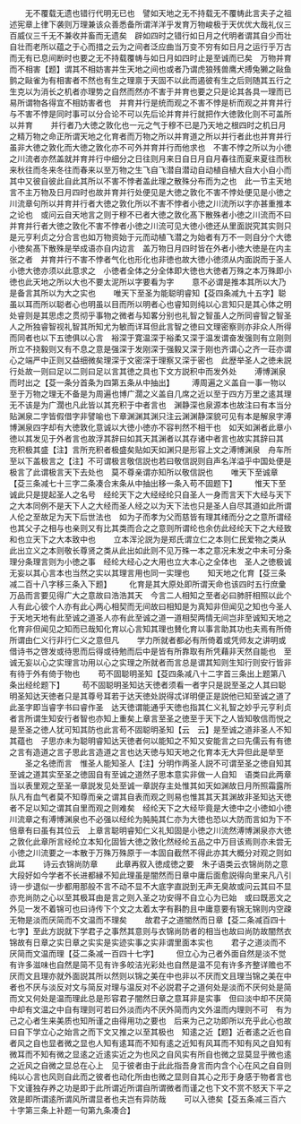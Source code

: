 <!-- { "loadSidebar": true } -->
　　无不覆载无遗也错行代明无已也　譬如天地之无不持载无不覆帱此言夫子之祖述宪章上律下袭则万理兼该众善悉备所谓洋洋乎发育万物峻极于天优优大哉礼仪三百威仪三千无不兼收并畜而无遗矣　辟如四时之错行如日月之代明者谓其自少而壮自壮而老所以蕴之于心而措之云为之间者泛应曲当万变不穷有如日月之运行乎万古而无有已息间断时也要之无不持载覆帱与如日月如四时止是至诚而已矣　万物并育而不相害【题】谓其不相妨害并生天地之间也或者乃谓虎狼残兽鹰犬搏兔獭之敺鱼鹯之敺雀为有相害者不然也有生之理禀于天固不以此而遏彼有生之后则随其五行之生克以为消长之机者亦理势之自然而然亦不害于并育也要之只是论其各具一理而已易所谓物各得宜不相妨害者也　并育并行是统而观之不害不悖是析而观之并育并行与不害不悖是同时事可以分合论不可以先后论并育并行就把作大徳敦化则不可盖所以并育
　　并行者乃大徳之敦化也一元之气于穆不已是乃天地之根四时之机日月之精万物之命正所谓天地之化育者而万物之所以并育道之所以并行者此也并育并行虽非大徳之敦化而大徳之敦化亦不可外并育并行而他求也　不害不悖之所以为小徳之川流者亦然盖就并育并行中细分之日往则月来日自日月自月春往而夏来夏往而秋来秋往而冬来冬往而春来以至万物之生飞自飞潜自潜动自动植自植大自大小自小而其中又彼自彼此自此其所以不害不悖者盖此理之散殊分布而为之也　此一节主天地言不主万物及日月四时也故并育并行处便见是大徳之敦化不害不悖处便见是小徳之川流章句所以并育并行者大徳之敦化所以不害不悖者小徳之川流所以字亦甚重推本之论也　或问云自天地言之则于穆不已者大徳之敦化髙下散殊者小徳之川流而不曰并育并行者大徳之敦化不害不悖者小徳之川流可见大徳小徳还从里面説究其实则只是元亨利贞之分合言也如万物资始于元而动植飞潜之为始者有万不一则自分个大徳小徳矣髙下散殊是举成语亦自内边言　盖万物日月四时皆在外者小徳大徳是在内主张之者　并育并行不害不悖者气化也形化也非徳也故大徳小徳须从内面説而于圣人小徳大徳亦须以此意求之　小徳者全体之分全体即大徳也大徳者万殊之本万殊即小徳也此天地之所以大也不要太泥所以字要看为字
　　意不必谓是推本其所以大乃是备言其所以为大之实也
　　唯天下至圣为能聪明睿知【芟四条减九十五字】聪虽以耳而所以聪者心也明虽以目而所以明者心也睿知则纯以心言知只是其心体之明处睿则是其思虑之贯彻乎事物之微者与知畧分别也礼智之智虽人之所同睿智之智圣人之所独睿智视礼智其所知尤为敏而详耳但此言智之徳曰文理密察则亦非众人所得而同者也以下五徳俱以心言　裕深于寛温深于裕柔又深于温发谓奋发强则有立刚则所立不挠毅则又有不息之意是强深于发刚深于强毅又深于刚也齐谓心之齐一荘亦谓心之端严中正则又益细微矣理深于文密深于理察又深于密也　此歴举圣人之徳未説行处故一则曰足以二则曰足以言其徳之具也下文方説积中而发外处
　　溥博渊泉而时出之【芟一条分首条为四第五条从中抽出】
　　溥周遍之义盖自一事一物以至于万物之理无不备是为周遍也博广濶之义盖自几席之近以至于四方万里之逺其理无不该是为广濶也凡此皆以其充积于中者言也　渊静深也泉源本也故注曰有本当分贴渊泉二字皆假借字非譬喻也下章渊渊其渊只注云渊渊静深貌可见有本是解泉字溥博渊泉四字却有大徳敦化意诚以大徳小徳亦不容判然不相干也　如天如渊者此章小徳以其发见于外者言也故浮其辞曰如其天其渊者以其存诸中者言也故实其辞曰其　充积极其盛【注】言所充积者极盛矣贴如天如渊只是形容上文之溥博渊泉　舟车所至以下盖极言之【注】不可谓极言敬信説也若曰敬信説则自声名洋溢乎中国处便是极言了此谓极言天下去处也　莫不尊亲谓亦知所以敬信説也
　　唯天下至诚章【芟三条减七十三字二条凑合末条从中抽出移一条入苟不固题下】
　　惟天下至诚此只是提起圣人之名号　经纶天下之大经经纶只自圣人一身而言天下大经与天下之大本同例不是天下人之大经而圣人经之以为天下法也只是圣人自尽其道如此所谓人伦之至故足为天下后世法也　如为子而孝为父而慈皆有理其绪而分之之意所谓经也其父子之相与也亲则又有比其类而合之之意则所谓纶也余仿此经纶天下之大经致和也立天下之大本致中也
　　立本浑沦説为是郑氏谓立仁之本则仁民爱物之类从此出立义之本则敬长尊贤之类从此出如此则不见万殊一本之意况未发之中未可分条理分条理言则为小徳之事　经纶大经心之大用也立大本心之全体也　圣人之徳极诚无妄以其心言本也当然之实以其理言用也同一实理也
　　知天地之化育【芟三条减二百十八字移三条入下题】
　　化育是其大原处即所谓天命也该四时五行庶彚万品而言要见得广大之意故曰浩浩其天　今言二人相知之至者必曰肺肝相照以此个人有此心彼个人亦有此心两心相契而无间故曰相知是为真知非但闻见之知也今圣人于天地天地有此至诚之道圣人亦有此至诚之道一道相契两情无间岂非至诚知天地之化育非但闻见之知而已哉知化育以心言知其理也賛化育以事言助其功也夫焉有所倚所谓由仁义行非行仁义之意但凡
　　学力所就者都必有所倚着或凭师友之讲明或借诗书之啓发或待思而后得或待勉而后中是皆有所靠取有所凭藉非天然自能也　至诚无妄以心之实理言功用以心之实理之所就者而言总是谓其知则生知行则安行皆非有待于外有倚于物也
　　苟不固聪明圣知【芟四条减八十二字首三条出上题第八条出经纶题下】
　　苟不固聪明圣知达天徳者须看一者字只是説至圣之人其曰聪明圣知达天徳者只是其尊号耳若于达天徳处説得忒详明便正是説他已知至诚之道了　此圣字即当睿字书曰睿作圣　达天徳谓能通乎天徳也指其仁义礼智之妙乎元亨利贞者言所谓生知安行者智也亦知上重矣上章言至圣之徳至于天下之人皆知敬信而悦之是至圣之徳人犹可知其防也此言苟不固聪明圣知【云　云】是至诚之道非圣人不知其蕴也　子思亦未为聪明睿知达天徳者何以能知之不知又安能言之曰先儒云有有徳之言有造道之言子思此言造道之言也达天徳与知天地之化育本无大异但此是举至
　　圣之名徳而言　惟圣人能知圣人【注】分明作两圣人説不可谓至圣之徳自知其至诚之道其实至圣之徳固自有至诚之道然子思本意实非做一人自知　语类曰此两章当以表里观之至圣一章説发见处至诚一章説存主处惟其如天如渊故日月所照霜露所队凡有血气者莫不知尊而亲之谓其自表而观之则易也惟其其天其渊故非圣知达天徳者不足以知之谓其自里而观之则难矣　经纶天下之大经毕竟是大徳中之小徳如小徳川流章之有溥博渊泉也不必强以经纶为肫肫其仁亦为大徳也恐以大防而言如为下不倍章有曰虽有其位云　上章言聪明睿知仁义礼知固是小徳之川流然溥博渊泉亦大徳之敦化此章所言经纶立本知化固皆大徳之敦化然经纶五品之中万目该焉则亦未尝无小徳之川流要之一本散于万殊万殊原于一本固自截然不得此亦其大概分对观之则如此耳
　　诗云衣锦尚防章
　　此章再叙入徳成徳之要　朱子语类云衣锦尚防之意大段好如今学者不长进都縁不知此理虽是闇然而日章中庸后面愈説得向里来凡八引诗一步退似一步都用那般不言不动不显不大底字直説到无声无臭故或问云其曰不显亦充尚防之心以至其极耳由是言之则入圣之功安得不自立心为已始　或曰既恶文之外见一发不着锦可也曰诗传下个文之太着太字有斟酌且中庸意要有锦无锦则内空疎无物是淡而厌简而不文温而不理矣
　　故君子之道闇然而日章【芟二条减百四十七字】至此方説就下学君子之事然其意则与衣锦尚防者的相当也故曰尚防故闇然衣锦故有日章之实日章之实实是实迹实事之实非谓里面本实也
　　君子之道淡而不厌简而文温而理【芟二条减一百四十七字】
　　但立心为己者外面自然是淡不觉有许多滋味也自然是简不见有许多皎洁光彩处也自然是温不见有许多齐整详赡也不厌而文且理亦就外面説其所以然则以锦之美在中也非以不厌而文且理当锦之美在中者也不厌与淡反对文与简反对理与温反对不必説君子之道何处是淡而不厌何处是简而文又何处是温而理此总是形容君子闇然日章之意耳非是实事　但曰淡中却不厌简中却有文温之中自有理则可若曰外淡而内不厌外简而内文外温而内理则不可　有为己之心者生来美质也知所谨之由得用功之要也　后来为己之功即所以充乎此心也故曰自下学立心之始言之而下文又推之以至其极也　知逺之近【题】近者逺之近也自者风之自也显者微之显也人知有逺耳而不知有逺之近知有风耳而不知有风之自知有微耳而不知有微之显逺之近逺实近之为也风之自风实有所自也微之显莫显乎微也逺之近风之自微之显总在心上　见于彼者由于此此指吾身言而内含个心在风之自自则纯以心言也风则自此而之彼者也动化所由也微之显则自其心之形于身感于物者言也下文谨独存养之功是即于此所谓近所谓自所谓微者而谨之也下文不赏不怒天下平之效是即所谓逺所谓风所谓显者也夫岂有异防哉
　　可以入徳矣【芟五条减三百六十字第三条上补题一句第九条凑合】
